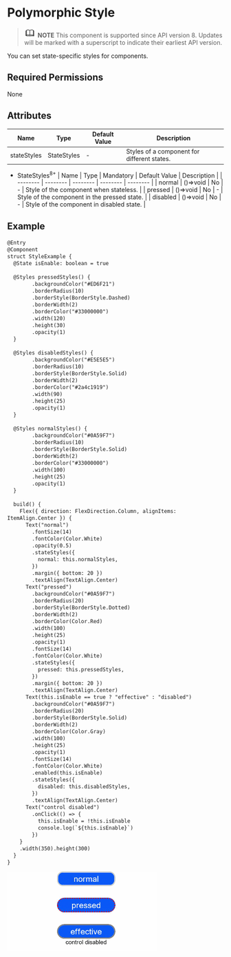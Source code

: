 # Polymorphic Style


> ![icon-note.gif](public_sys-resources/icon-note.gif) **NOTE**
> This component is supported since API version 8. Updates will be marked with a superscript to indicate their earliest API version.


You can set state-specific styles for components.


## Required Permissions

None


## Attributes

| Name | Type | Default Value | Description |
| -------- | -------- | -------- | -------- |
| stateStyles | StateStyles | - | Styles of a component for different states. |

- StateStyles<sup>8+</sup>
    | Name | Type | Mandatory | Default Value | Description |
  | -------- | -------- | -------- | -------- | -------- |
  | normal | ()=&gt;void | No | - | Style of the component when stateless. |
  | pressed | ()=&gt;void | No | - | Style of the component in the pressed state. |
  | disabled | ()=&gt;void | No | - | Style of the component in disabled state. |


## Example


```
@Entry
@Component
struct StyleExample {
  @State isEnable: boolean = true

  @Styles pressedStyles() {
        .backgroundColor("#ED6F21")
        .borderRadius(10)
        .borderStyle(BorderStyle.Dashed)
        .borderWidth(2)
        .borderColor("#33000000")
        .width(120)
        .height(30)
        .opacity(1)
  }

  @Styles disabledStyles() {
        .backgroundColor("#E5E5E5")
        .borderRadius(10)
        .borderStyle(BorderStyle.Solid)
        .borderWidth(2)
        .borderColor("#2a4c1919")
        .width(90)
        .height(25)
        .opacity(1)
  }

  @Styles normalStyles() {
        .backgroundColor("#0A59F7")
        .borderRadius(10)
        .borderStyle(BorderStyle.Solid)
        .borderWidth(2)
        .borderColor("#33000000")
        .width(100)
        .height(25)
        .opacity(1)
  }

  build() {
    Flex({ direction: FlexDirection.Column, alignItems: ItemAlign.Center }) {
      Text("normal")
        .fontSize(14)
        .fontColor(Color.White)
        .opacity(0.5)
        .stateStyles({
          normal: this.normalStyles,
        })
        .margin({ bottom: 20 })
        .textAlign(TextAlign.Center)
      Text("pressed")
        .backgroundColor("#0A59F7")
        .borderRadius(20)
        .borderStyle(BorderStyle.Dotted)
        .borderWidth(2)
        .borderColor(Color.Red)
        .width(100)
        .height(25)
        .opacity(1)
        .fontSize(14)
        .fontColor(Color.White)
        .stateStyles({
          pressed: this.pressedStyles,
        })
        .margin({ bottom: 20 })
        .textAlign(TextAlign.Center)
      Text(this.isEnable == true ? "effective" : "disabled")
        .backgroundColor("#0A59F7")
        .borderRadius(20)
        .borderStyle(BorderStyle.Solid)
        .borderWidth(2)
        .borderColor(Color.Gray)
        .width(100)
        .height(25)
        .opacity(1)
        .fontSize(14)
        .fontColor(Color.White)
        .enabled(this.isEnable)
        .stateStyles({
          disabled: this.disabledStyles,
        })
        .textAlign(TextAlign.Center)
      Text("control disabled")
        .onClick(() => {
          this.isEnable = !this.isEnable
          console.log(`${this.isEnable}`)
        })
    }
    .width(350).height(300)
  }
}
```

![en-us_image_0000001211898512](figures/en-us_image_0000001211898512.gif)
